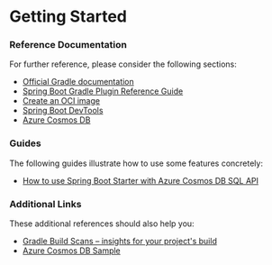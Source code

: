 # Getting Started

### Reference Documentation

For further reference, please consider the following sections:

* [Official Gradle documentation](https://docs.gradle.org)
* [Spring Boot Gradle Plugin Reference Guide](https://docs.spring.io/spring-boot/docs/2.7.3/gradle-plugin/reference/html/)
* [Create an OCI image](https://docs.spring.io/spring-boot/docs/2.7.3/gradle-plugin/reference/html/#build-image)
* [Spring Boot DevTools](https://docs.spring.io/spring-boot/docs/2.7.3/reference/htmlsingle/#using.devtools)
* [Azure Cosmos DB](https://microsoft.github.io/spring-cloud-azure/current/reference/html/index.html#spring-data-support)

### Guides

The following guides illustrate how to use some features concretely:

* [How to use Spring Boot Starter with Azure Cosmos DB SQL API](https://aka.ms/spring/msdocs/cosmos)

### Additional Links

These additional references should also help you:

* [Gradle Build Scans – insights for your project's build](https://scans.gradle.com#gradle)
* [Azure Cosmos DB Sample](https://aka.ms/spring/samples/latest/cosmos)

